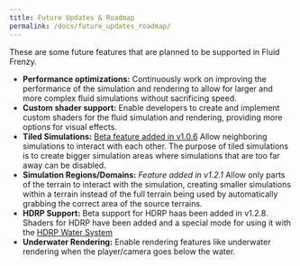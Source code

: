 ```yaml
---
title: Future Updates & Roadmap
permalink: /docs/future_updates_roadmap/
---
```



These are some future features that are planned to be supported in Fluid Frenzy.

- **Performance optimizations:** Continuously work on improving the performance of the simulation and rendering to allow for larger and more complex fluid simulations without sacrificing speed.
- **Custom shader support:** Enable developers to create and implement custom shaders for the fluid simulation and rendering, providing more options for visual effects.
- **Tiled Simulations:** [Beta feature added in v1.0.6](#8-tiled-simulations-beta) Allow neighboring simulations to interact with each other. The purpose of tiled simulations is to create bigger simulation areas where simulations that are too far away can be disabled. 
- **Simulation Regions/Domains:** *Feature added in v1.2.1*
Allow only parts of the terrain to interact with the simulation, creating smaller simulations within a terrain instead of the full terrain being used by automatically grabbing the correct area of the source terrains.
- **HDRP Support:** Beta support for HDRP haas been added in v1.2.8. Shaders for HDRP have been added and a special mode for using it with the [HDRP Water System](../fluid_rendering_components#hdrp-water-system)
- **Underwater Rendering:** Enable rendering features like underwater rendering when the player/camera goes below the water.